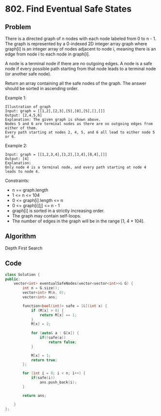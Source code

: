 # 802. Find Eventual Safe States

## Problem
There is a directed graph of n nodes with each node labeled from 0 to n - 1. The graph is represented by a 0-indexed 2D integer array graph where graph[i] is an integer array of nodes adjacent to node i, meaning there is an edge from node i to each node in graph[i].

A node is a terminal node if there are no outgoing edges. A node is a safe node if every possible path starting from that node leads to a terminal node (or another safe node).

Return an array containing all the safe nodes of the graph. The answer should be sorted in ascending order.

 

Example 1:
```
Illustration of graph
Input: graph = [[1,2],[2,3],[5],[0],[5],[],[]]
Output: [2,4,5,6]
Explanation: The given graph is shown above.
Nodes 5 and 6 are terminal nodes as there are no outgoing edges from either of them.
Every path starting at nodes 2, 4, 5, and 6 all lead to either node 5 or 6.
```

Example 2:
```
Input: graph = [[1,2,3,4],[1,2],[3,4],[0,4],[]]
Output: [4]
Explanation:
Only node 4 is a terminal node, and every path starting at node 4 leads to node 4.
```

Constraints:

- n == graph.length
- 1 <= n <= 104
- 0 <= graph[i].length <= n
- 0 <= graph[i][j] <= n - 1
- graph[i] is sorted in a strictly increasing order.
- The graph may contain self-loops.
- The number of edges in the graph will be in the range [1, 4 * 104].

## Algorithm

Depth First Search

## Code

```cpp
class Solution {
public:
    vector<int> eventualSafeNodes(vector<vector<int>>& G) {
        int n = G.size();
        vector<int> M(n, 0);
        vector<int> ans;

        function<bool(int)> safe = [&](int x) {
            if (M[x] > 0) {
                return M[x] == 1;
            }
            M[x] = 2;
            
            for (auto& a : G[x]) {
                if(!safe(a))
                    return false;
            }

            M[x] = 1;
            return true;
        };

        for (int i = 0; i < n; i++) {
            if(safe(i))
                ans.push_back(i);
        }

        return ans;

    }
};
```